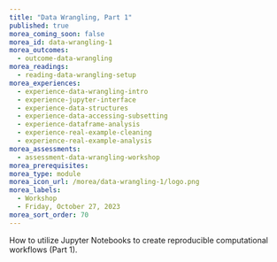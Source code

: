 ```yaml
---
title: "Data Wrangling, Part 1"
published: true
morea_coming_soon: false
morea_id: data-wrangling-1
morea_outcomes:
  - outcome-data-wrangling
morea_readings:
  - reading-data-wrangling-setup
morea_experiences:
  - experience-data-wrangling-intro
  - experience-jupyter-interface
  - experience-data-structures
  - experience-data-accessing-subsetting
  - experience-dataframe-analysis
  - experience-real-example-cleaning
  - experience-real-example-analysis
morea_assessments:
  - assessment-data-wrangling-workshop
morea_prerequisites:
morea_type: module
morea_icon_url: /morea/data-wrangling-1/logo.png
morea_labels:
  - Workshop
  - Friday, October 27, 2023
morea_sort_order: 70
---
```


How to utilize Jupyter Notebooks to create reproducible computational workflows (Part 1). 
